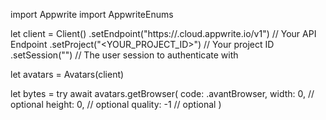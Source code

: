 import Appwrite
import AppwriteEnums

let client = Client()
    .setEndpoint("https://<REGION>.cloud.appwrite.io/v1") // Your API Endpoint
    .setProject("<YOUR_PROJECT_ID>") // Your project ID
    .setSession("") // The user session to authenticate with

let avatars = Avatars(client)

let bytes = try await avatars.getBrowser(
    code: .avantBrowser,
    width: 0, // optional
    height: 0, // optional
    quality: -1 // optional
)

